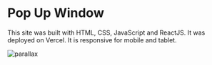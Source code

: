 # Pop Up Window

This site was built with HTML, CSS, JavaScript and ReactJS. It was deployed on Vercel. It is responsive for mobile and tablet.

![parallax](https://user-images.githubusercontent.com/71913145/219326222-44757a4e-47ab-4537-bdaf-a9f868e69b40.png)
